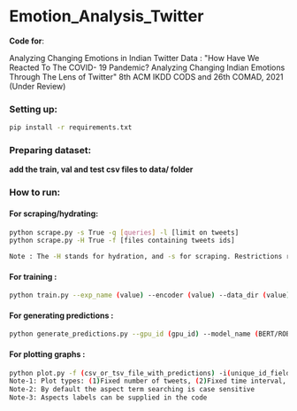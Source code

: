 # Emotion_Analysis_Twitter
**Code for**: 

Analyzing Changing Emotions in Indian Twitter Data :  "How Have We Reacted To The COVID- 19 Pandemic? Analyzing Changing Indian Emotions Through The Lens of Twitter" 8th ACM IKDD CODS and 26th COMAD, 2021 (Under Review)

### Setting up:

```bash
pip install -r requirements.txt
```

### Preparing dataset:

**add the train, val and test csv files to data/ folder**

### How to run:

#### For scraping/hydrating:
```bash
python scrape.py -s True -q [queries] -l [limit on tweets]  
python scrape.py -H True -f [files containing tweets ids]

Note : The -H stands for hydration, and -s for scraping. Restrictions related to coordinates, time intervals, can be modified directly in the script.
```

#### For training :
```bash
python train.py --exp_name (value) --encoder (value) --data_dir (value) --save_dir (value) --lr (value) --batch_size (value) --save_policy (value) --activation (value) --optim (value) --wd (value) --epochs (value) --seed (value) --use_gpu(to use gpu) --use_empath(to use empath) --l2(to use l2 reg.) --use_scheduler(to use sched) --use_dropout(to use dropout)
```

#### For generating predictions :
```bash
python generate_predictions.py --gpu_id (gpu_id) --model_name (BERT/ROBERTA) --model_path (path to saved model) --output_path (path to save dir) --data (path to dir containing hydrated csv) --use_empath (y/n) --activation (tanh/bce)
```
#### For plotting graphs :
```bash
python plot.py -f (csv_or_tsv_file_with_predictions) -i(unique_id_field) -d(date_field) -e(field_with_emotion_predictions) -b(text_field) -l(boolean_flag_for_leap_year) -t(timestep_for_type_2) -c(chunk_size_for_type_1) -a(address_of_aspect_file)
Note-1: Plot types: (1)Fixed number of tweets, (2)Fixed time interval, (3)Aspect mentions (for fixed number of tweets out of the total)  
Note-2: By default the aspect term searching is case sensitive
Note-3: Aspects labels can be supplied in the code
```
